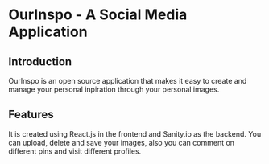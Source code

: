 # OurInspo - A Social Media Application

## Introduction

OurInspo is an open source application that makes it easy to create and manage your personal inpiration through your personal images.

## Features
It is created using React.js in the frontend and Sanity.io as the backend.
You can upload, delete and save your images, also you can comment on different pins and visit different profiles.
